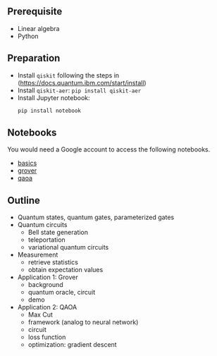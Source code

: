 
## Prerequisite

- Linear algebra
- Python

## Preparation

- Install `qiskit` following the steps in (https://docs.quantum.ibm.com/start/install)
- Install `qiskit-aer`: `pip install qiskit-aer`
- Install Jupyter notebook:
  ```python
  pip install notebook
  ```


## Notebooks

You would need a Google account to access the following notebooks.

- [basics](https://colab.research.google.com/drive/1eyrndDbtiAg3-ycgWnJ0mDxcG8URDRDa?usp=sharing) 
- [grover](https://colab.research.google.com/drive/1PdyYZCTpik4MSfYlPIJayAnWtnIt_eOI?usp=sharing)
- [qaoa](https://colab.research.google.com/drive/1QKjQ3JTbbZ7CqUv69dxElLMH0hAYv_aF)


## Outline

- Quantum states, quantum gates, parameterized gates
- Quantum circuits
  - Bell state generation
  - teleportation
  - variational quantum circuits 
- Measurement
  - retrieve statistics
  - obtain expectation values
- Application 1: Grover
  - background
  - quantum oracle, circuit
  - demo
- Application 2: QAOA
  - Max Cut
  - framework (analog to neural network)
  - circuit 
  - loss function
  - optimization: gradient descent